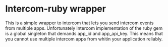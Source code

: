 # Intercom-ruby wrapper

This is a simple wrapper to intercom that lets you send intercom events from multiple apps. Unfortunately Intercom implementation of the ruby gem is a global singleton that demands app_id and app_api_key. This means that you cannot use multiple intercom apps from whitin your application reliably.

